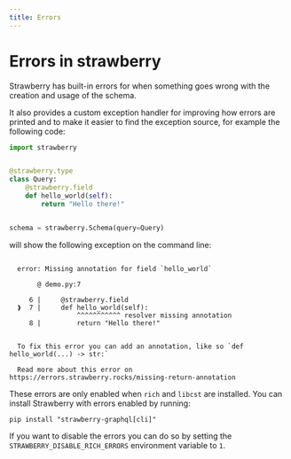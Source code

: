 ```yaml
---
title: Errors
---
```


# Errors in strawberry

Strawberry has built-in errors for when something goes wrong with the creation
and usage of the schema.

It also provides a custom exception handler for improving how errors are printed
and to make it easier to find the exception source, for example the following
code:

```python
import strawberry


@strawberry.type
class Query:
    @strawberry.field
    def hello_world(self):
        return "Hello there!"


schema = strawberry.Schema(query=Query)
```

will show the following exception on the command line:

```text

  error: Missing annotation for field `hello_world`

       @ demo.py:7

     6 |     @strawberry.field
  ❱  7 |     def hello_world(self):
                 ^^^^^^^^^^^ resolver missing annotation
     8 |         return "Hello there!"


  To fix this error you can add an annotation, like so `def hello_world(...) -> str:`

  Read more about this error on https://errors.strawberry.rocks/missing-return-annotation

```

These errors are only enabled when `rich` and `libcst` are installed. You can
install Strawberry with errors enabled by running:

```shell
pip install "strawberry-graphql[cli]"
```

If you want to disable the errors you can do so by setting the
`STRAWBERRY_DISABLE_RICH_ERRORS` environment variable to `1`.
